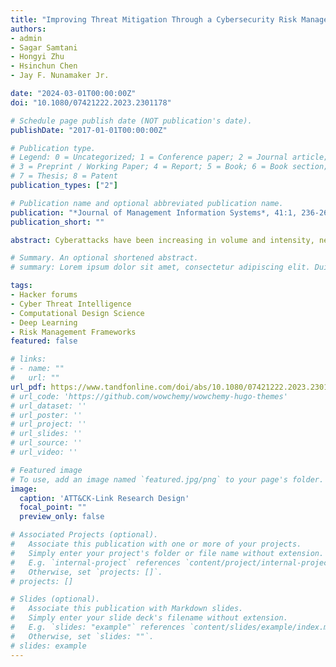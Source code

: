 ```yaml
---
title: "Improving Threat Mitigation Through a Cybersecurity Risk Management Framework: A Computational Design Science Approach"
authors:
- admin
- Sagar Samtani
- Hongyi Zhu
- Hsinchun Chen
- Jay F. Nunamaker Jr.

date: "2024-03-01T00:00:00Z"
doi: "10.1080/07421222.2023.2301178"

# Schedule page publish date (NOT publication's date).
publishDate: "2017-01-01T00:00:00Z"

# Publication type.
# Legend: 0 = Uncategorized; 1 = Conference paper; 2 = Journal article;
# 3 = Preprint / Working Paper; 4 = Report; 5 = Book; 6 = Book section;
# 7 = Thesis; 8 = Patent
publication_types: ["2"]

# Publication name and optional abbreviated publication name.
publication: "*Journal of Management Information Systems*, 41:1, 236-265"
publication_short: ""

abstract: Cyberattacks have been increasing in volume and intensity, necessitating proactive measures. Cybersecurity risk management frameworks are deployed to provide actionable intelligence to mitigate potential threats by analyzing the available cybersecurity data. Existing frameworks, such as MITRE ATT&CK, provide timely mitigation strategies against attacker capabilities yet do not account for hacker data when developing cyber threat intelligence. Therefore, we developed a novel information technology artifact, ATT&CK-Link, which incorporates a novel transformer and multi-teacher knowledge distillation design, to link hacker threats to this broadly used framework. Here, we illustrated how hospital systems can use this framework to proactively protect their cyberinfrastructure against hacker threats. Our ATT&CK-Link framework has practical implications for cybersecurity professionals, who can implement our framework to generate strategic, operational, and tactical cyber threat intelligence. ATT&CKLink also contributes to the information systems knowledge base by providing design principles to pursue targeted cybersecurity analytics, risk management, and broader text analytics research through simultaneous multi-modal (e.g., text and code) distillation and classification.

# Summary. An optional shortened abstract.
# summary: Lorem ipsum dolor sit amet, consectetur adipiscing elit. Duis posuere tellus ac convallis placerat. Proin tincidunt magna sed ex sollicitudin condimentum.

tags:
- Hacker forums
- Cyber Threat Intelligence
- Computational Design Science
- Deep Learning
- Risk Management Frameworks
featured: false

# links:
# - name: ""
#   url: ""
url_pdf: https://www.tandfonline.com/doi/abs/10.1080/07421222.2023.2301178
# url_code: 'https://github.com/wowchemy/wowchemy-hugo-themes'
# url_dataset: ''
# url_poster: ''
# url_project: ''
# url_slides: ''
# url_source: ''
# url_video: ''

# Featured image
# To use, add an image named `featured.jpg/png` to your page's folder. 
image:
  caption: 'ATT&CK-Link Research Design'
  focal_point: ""
  preview_only: false

# Associated Projects (optional).
#   Associate this publication with one or more of your projects.
#   Simply enter your project's folder or file name without extension.
#   E.g. `internal-project` references `content/project/internal-project/index.md`.
#   Otherwise, set `projects: []`.
# projects: []

# Slides (optional).
#   Associate this publication with Markdown slides.
#   Simply enter your slide deck's filename without extension.
#   E.g. `slides: "example"` references `content/slides/example/index.md`.
#   Otherwise, set `slides: ""`.
# slides: example
---
```

